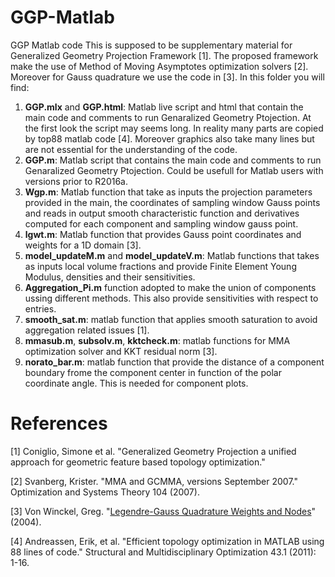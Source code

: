 # GGP-Matlab
GGP Matlab code
This is supposed to be supplementary material for Generalized Geometry Projection Framework [1].
The proposed framework make the use of Method of Moving Asymptotes optimization solvers [2].
Moreover for Gauss quadrature we use the code in [3].
In this folder you will find:
1. **GGP.mlx** and **GGP.html**: Matlab live script and html that contain the main code and comments to run Genaralized Geometry Ptojection. At the first look the script may seems long. In reality many parts are copied by top88 matlab code [4]. Moreover graphics also take many lines but are not essential for the understanding of the code.
2. **GGP.m**: Matlab script that contains the main code and comments to run Genaralized Geometry Ptojection. Could be usefull for Matlab users with versions prior to R2016a.
3. **Wgp.m**: Matlab function that take as inputs the projection parameters provided in the main, the coordinates of sampling window Gauss points and reads in output smooth characteristic function and derivatives computed for each component and sampling window gauss point.
4. **lgwt.m**: Matlab function that provides Gauss point coordinates and weights for a 1D domain [3].
5. **model_updateM.m** and **model_updateV.m**: Matlab functions that takes as inputs local volume fractions and provide Finite Element Young Modulus, densities and their sensitivities. 
6. **Aggregation_Pi.m** function adopted to make the union of components ussing different methods. This also provide sensitivities with respect to entries.
7. **smooth_sat.m**: matlab function that applies smooth saturation to avoid aggregation related issues [1].
8. **mmasub.m**, **subsolv.m**, **kktcheck.m**: matlab functions for MMA optimization solver and KKT residual norm [3].
9. **norato_bar.m**: matlab function that provide the distance of a component boundary frome the component center in function of the polar coordinate angle. This is needed for component plots.

# References
[1] Coniglio, Simone et al. "Generalized Geometry Projection a unified approach for geometric feature based topology optimization."

[2] Svanberg, Krister. "MMA and GCMMA, versions September 2007." Optimization and Systems Theory 104 (2007).

[3] Von Winckel, Greg. "[Legendre-Gauss Quadrature Weights and Nodes](https://fr.mathworks.com/matlabcentral/fileexchange/4540-legendre-gauss-quadrature-weights-and-nodes)"  (2004).

[4] Andreassen, Erik, et al. "Efficient topology optimization in MATLAB using 88 lines of code." Structural and Multidisciplinary Optimization 43.1 (2011): 1-16.
